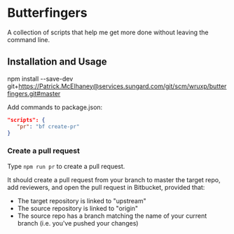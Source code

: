 # Butterfingers

A collection of scripts that help me get more done without leaving the command line.


## Installation and Usage

npm install --save-dev git+https://Patrick.McElhaney@services.sungard.com/git/scm/wruxp/butterfingers.git#master

Add commands to package.json:

```json
"scripts": {
   "pr": "bf create-pr"
}
```

### Create a pull request

Type `npm run pr` to create a pull request.

It should create a pull request from your branch to master the target repo, add reviewers, and open
the pull request in Bitbucket, provided that:

- The target repository is linked to "upstream"
- The source repository is linked to "origin"
- The source repo has a branch matching the name of your current branch (i.e. you've pushed your changes)
